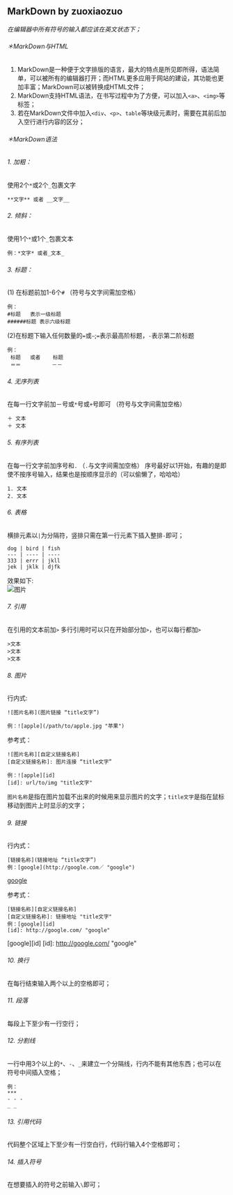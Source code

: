## MarkDown by zuoxiaozuo   
*在编辑器中所有符号的输入都应该在英文状态下；*
###### ＊MarkDown与HTML  

1. MarkDown是一种便于文字排版的语言，最大的特点是所见即所得，语法简单，可以被所有的编辑器打开；而HTML更多应用于网站的建设，其功能也更加丰富；MarkDown可以被转换成HTML文件；  
2. MarkDown支持HTML语法，在书写过程中为了方便，可以加入`<a>`、`<img>`等标签；  
3. 若在MarkDown文件中加入`<div`、`<p>`、`table`等块级元素时，需要在其前后加入空行进行内容的区分；

###### ＊MarkDown语法
###### 1. 加粗：       
使用2个`*`或2个`_`包裹文字    

    **文字** 或者 __文字__

###### 2. 倾斜：     
使用1个`*`或1个`_`包裹文本     

    例：*文字* 或者_文本_

###### 3. 标题：
(1) 在标题前加1-6个`#` （符号与文字间需加空格）


    例：
    #标题   表示一级标题     
    ######标题 表示六级标题

(2)在标题下输入任何数量的`=`或`—`;`=`表示最高阶标题，`-`表示第二阶标题

    例：
     标题   或者    标题
     ＝＝          －－

###### 4. 无序列表    
在每一行文字前加－号或`*`号或`+`号即可  （符号与文字间需加空格）

    ＋ 文本    
    ＋ 文本

###### 5. 有序列表
在每一行文字前加序号和`.` （`.`与文字间需加空格）
序号最好以1开始，有趣的是即使不按序号输入，结果也是按顺序显示的（可以偷懒了，哈哈哈）

    1. 文本   
    2. 文本

###### 6. 表格    
横排元素以`|`为分隔符，竖排只需在第一行元素下插入整排`-`即可；


    dog | bird | fish
    --- | ---- | ----
    333 | errr | jkll
    jek | jklk | djfk

   效果如下:    
   ![图片](view.jpg/)

###### 7. 引用
在引用的文本前加`>` 多行引用时可以只在开始部分加`>`，也可以每行都加`>`

    >文本        
    >文本        
    >文本        

###### 8. 图片
行内式:      

    ![图片名称](图片链接 “title文字”)

    例：![apple](/path/to/apple.jpg "苹果")


参考式：    

    ![图片名称][自定义链接名称]
    [自定义链接名称]: 图片连接 “title文字”

    例：![apple][id]
    [id]: url/to/img "title文字"

`图片名称`是指在图片加载不出来的时候用来显示图片的文字；`title文字`是指在鼠标移动到图片上时显示的文字；

###### 9. 链接
行内式：    

    [链接名称](链接地址 “title文字”)
    例：[google](http://google.com／ "google")

[google](http://google.com／ "google")


参考式：

    [链接名称][自定义链接名称]
    [自定义链接名称]: 链接地址 "title文字"
    例：[google][id]
    [id]: http://google.com/ "google"

[google][id]
[id]: http://google.com/ "google"


###### 10. 换行
在每行结束输入两个以上的空格即可；

###### 11. 段落
每段上下至少有一行空行；

###### 12. 分割线
一行中用3个以上的`*`、`-`、`_`来建立一个分隔线，行内不能有其他东西；也可以在符号中间插入空格；

    例：
    ***
    - - -
    _ _

###### 13. 引用代码
代码整个区域上下至少有一行空白行，代码行输入4个空格即可；

###### 14. 插入符号
在想要插入的符号之前输入`\`即可；
